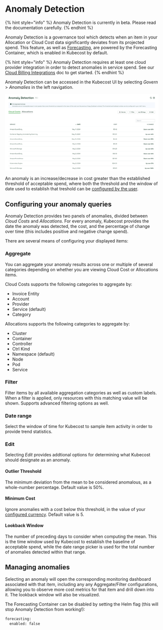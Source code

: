 # Anomaly Detection

{% hint style="info" %}
Anomaly Detection is currently in beta. Please read the documentation carefully.
{% endhint %}

Anomaly Detection is a governance tool which detects when an item in your Allocation or Cloud Cost data significantly deviates from its projected spend. This feature, as well as [Forecasting](anomaly-detection.md#forecasting), are powered by the Forecasting Container, which is enabled in Kubecost by default.

{% hint style="info" %}
Anomaly Detection requires at least one cloud provider integration in order to detect anomalies in service spend. See our [Cloud Billing Integrations](/install-and-configure/install/cloud-integration/README.md) doc to get started.
{% endhint %}

Anomaly Detection can be accessed in the Kubecost UI by selecting *Govern* > *Anomalies* in the left navigation.

![Anomaly detection](/images/anomaly-detection.png)

An anomaly is an increase/decrease in cost greater than the established threshold of acceptable spend, where both the threshold and the window of date used to establish that treshold can be [configured by the user](anomaly-detection.md#edit).

## Configuring your anomaly queries

Anomaly Detection provides two panels of anomalies, divided between *Cloud Costs* and *Allocations*. For every anomaly, Kubecost provides the date the anomaly was detected, the cost, and the percentage of change over time (this includes positive and negative change spend).

There are several means of configuring your displayed items:

### Aggregate

You can aggregate your anomaly results across one or multiple of several categories depending on whether you are viewing Cloud Cost or Allocations items.

Cloud Costs supports the following categories to aggregate by:

* Invoice Entity
* Account
* Provider
* Service (default)
* Category

Allocations supports the following categories to aggregate by:

* Cluster
* Container
* Controller
* Ctrl Kind
* Namespace (default)
* Node
* Pod
* Service

### Filter

Filter items by all available aggregation categories as well as custom labels. When a filter is applied, only resources with this matching value will be shown. Supports advanced filtering options as well.

### Date range

Select the window of time for Kubecost to sample item activity in order to provide trend statistics.

### Edit

Selecting *Edit* provides addtional options for determining what Kubecost should designate as an anomaly.

#### Outlier Threshold

The minimum deviation from the mean to be considered anomalous, as a whole-number percentage. Default value is 50%.

#### Minimum Cost

Ignore anomalies with a cost below this threshold, in the value of your [configured currency](/install-and-configure/install/first-time-user-guide.md#currency-types). Default value is 5.

#### Lookback Window

The number of preceding days to consider when computing the mean. This is the time window used by Kubecost to establish the baseline of acceptable spend, while the date range picker is used for the total number of anomalies detected within that range.

## Managing anomalies

Selecting an anomaly will open the corresponding monitoring dashboard associated with that item, including any any Aggregate/Filter configurations, allowing you to observe more cost metrics for that item and drill down into it. The lookback window will also be visualized.

The Forecasting Container can be disabled by setting the Helm flag (this will stop Anomaly Detection from working!):

```
forecasting:
  enabled: false

```

